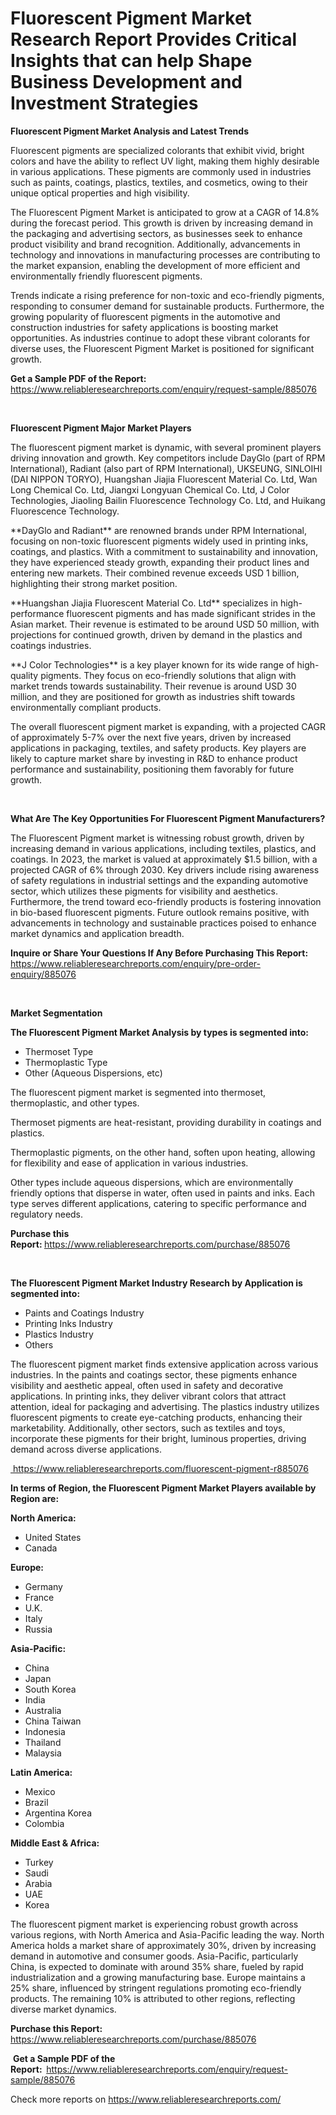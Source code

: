 <p><h1>Fluorescent Pigment Market Research Report Provides Critical Insights that can help Shape Business Development and Investment Strategies</h1></p><p><strong>Fluorescent Pigment Market Analysis and Latest Trends</strong></p>
<p><p>Fluorescent pigments are specialized colorants that exhibit vivid, bright colors and have the ability to reflect UV light, making them highly desirable in various applications. These pigments are commonly used in industries such as paints, coatings, plastics, textiles, and cosmetics, owing to their unique optical properties and high visibility.</p><p>The Fluorescent Pigment Market is anticipated to grow at a CAGR of 14.8% during the forecast period. This growth is driven by increasing demand in the packaging and advertising sectors, as businesses seek to enhance product visibility and brand recognition. Additionally, advancements in technology and innovations in manufacturing processes are contributing to the market expansion, enabling the development of more efficient and environmentally friendly fluorescent pigments. </p><p>Trends indicate a rising preference for non-toxic and eco-friendly pigments, responding to consumer demand for sustainable products. Furthermore, the growing popularity of fluorescent pigments in the automotive and construction industries for safety applications is boosting market opportunities. As industries continue to adopt these vibrant colorants for diverse uses, the Fluorescent Pigment Market is positioned for significant growth.</p></p>
<p><strong>Get a Sample PDF of the Report:&nbsp;</strong> <a href="https://www.reliableresearchreports.com/enquiry/request-sample/885076?utm_campaign=118&utm_medium=2&utm_source=Github&utm_content=ia&utm_term=30012025&utm_id=fluorescent-pigment">https://www.reliableresearchreports.com/enquiry/request-sample/885076</a></p>
<p>&nbsp;</p>
<p><strong>Fluorescent Pigment Major Market Players</strong></p>
<p><p>The fluorescent pigment market is dynamic, with several prominent players driving innovation and growth. Key competitors include DayGlo (part of RPM International), Radiant (also part of RPM International), UKSEUNG, SINLOIHI (DAI NIPPON TORYO), Huangshan Jiajia Fluorescent Material Co. Ltd, Wan Long Chemical Co. Ltd, Jiangxi Longyuan Chemical Co. Ltd, J Color Technologies, Jiaoling Bailin Fluorescence Technology Co. Ltd, and Huikang Fluorescence Technology.</p><p>**DayGlo and Radiant** are renowned brands under RPM International, focusing on non-toxic fluorescent pigments widely used in printing inks, coatings, and plastics. With a commitment to sustainability and innovation, they have experienced steady growth, expanding their product lines and entering new markets. Their combined revenue exceeds USD 1 billion, highlighting their strong market position.</p><p>**Huangshan Jiajia Fluorescent Material Co. Ltd** specializes in high-performance fluorescent pigments and has made significant strides in the Asian market. Their revenue is estimated to be around USD 50 million, with projections for continued growth, driven by demand in the plastics and coatings industries.</p><p>**J Color Technologies** is a key player known for its wide range of high-quality pigments. They focus on eco-friendly solutions that align with market trends towards sustainability. Their revenue is around USD 30 million, and they are positioned for growth as industries shift towards environmentally compliant products.</p><p>The overall fluorescent pigment market is expanding, with a projected CAGR of approximately 5-7% over the next five years, driven by increased applications in packaging, textiles, and safety products. Key players are likely to capture market share by investing in R&D to enhance product performance and sustainability, positioning them favorably for future growth.</p></p>
<p>&nbsp;</p>
<p><strong>What Are The Key Opportunities For Fluorescent Pigment Manufacturers?</strong></p>
<p><p>The Fluorescent Pigment market is witnessing robust growth, driven by increasing demand in various applications, including textiles, plastics, and coatings. In 2023, the market is valued at approximately $1.5 billion, with a projected CAGR of 6% through 2030. Key drivers include rising awareness of safety regulations in industrial settings and the expanding automotive sector, which utilizes these pigments for visibility and aesthetics. Furthermore, the trend toward eco-friendly products is fostering innovation in bio-based fluorescent pigments. Future outlook remains positive, with advancements in technology and sustainable practices poised to enhance market dynamics and application breadth.</p></p>
<p><strong>Inquire or Share Your Questions If Any Before Purchasing This Report:</strong> <a href="https://www.reliableresearchreports.com/enquiry/pre-order-enquiry/885076?utm_campaign=118&utm_medium=2&utm_source=Github&utm_content=ia&utm_term=30012025&utm_id=fluorescent-pigment">https://www.reliableresearchreports.com/enquiry/pre-order-enquiry/885076</a></p>
<p>&nbsp;</p>
<p><strong>Market Segmentation</strong></p>
<p><strong>The Fluorescent Pigment Market Analysis by types is segmented into:</strong></p>
<p><ul><li>Thermoset Type</li><li>Thermoplastic Type</li><li>Other (Aqueous Dispersions, etc)</li></ul></p>
<p><p>The fluorescent pigment market is segmented into thermoset, thermoplastic, and other types. </p><p>Thermoset pigments are heat-resistant, providing durability in coatings and plastics. </p><p>Thermoplastic pigments, on the other hand, soften upon heating, allowing for flexibility and ease of application in various industries. </p><p>Other types include aqueous dispersions, which are environmentally friendly options that disperse in water, often used in paints and inks. Each type serves different applications, catering to specific performance and regulatory needs.</p></p>
<p><strong>Purchase this Report:&nbsp;</strong><a href="https://www.reliableresearchreports.com/purchase/885076?utm_campaign=118&utm_medium=2&utm_source=Github&utm_content=ia&utm_term=30012025&utm_id=fluorescent-pigment">https://www.reliableresearchreports.com/purchase/885076</a></p>
<p>&nbsp;</p>
<p><strong>The Fluorescent Pigment Market Industry Research by Application is segmented into:</strong></p>
<p><ul><li>Paints and Coatings Industry</li><li>Printing Inks Industry</li><li>Plastics Industry</li><li>Others</li></ul></p>
<p><p>The fluorescent pigment market finds extensive application across various industries. In the paints and coatings sector, these pigments enhance visibility and aesthetic appeal, often used in safety and decorative applications. In printing inks, they deliver vibrant colors that attract attention, ideal for packaging and advertising. The plastics industry utilizes fluorescent pigments to create eye-catching products, enhancing their marketability. Additionally, other sectors, such as textiles and toys, incorporate these pigments for their bright, luminous properties, driving demand across diverse applications.</p></p>
<p><a href="https://www.reliableresearchreports.com/fluorescent-pigment-r885076?utm_campaign=118&utm_medium=2&utm_source=Github&utm_content=ia&utm_term=30012025&utm_id=fluorescent-pigment">&nbsp;https://www.reliableresearchreports.com/fluorescent-pigment-r885076</a></p>
<p><strong>In terms of Region, the Fluorescent Pigment Market Players available by Region are:</strong></p>
<p>
    <p> <strong> North America: </strong>
        <ul>
            <li>United States</li>
            <li>Canada</li>
        </ul>
        </p> 
    <p> <strong> Europe: </strong>
        <ul>
            <li>Germany</li>
            <li>France</li>
            <li>U.K.</li>
            <li>Italy</li>
            <li>Russia</li>
        </ul>
        </p> 
    <p> <strong> Asia-Pacific: </strong>
        <ul>
            <li>China</li>
            <li>Japan</li>
            <li>South Korea</li>
            <li>India</li>
            <li>Australia</li>
            <li>China Taiwan</li>
            <li>Indonesia</li>
            <li>Thailand</li>
            <li>Malaysia</li>
        </ul>
        </p> 
    <p> <strong> Latin America: </strong>
        <ul>
            <li>Mexico</li>
            <li>Brazil</li>
            <li>Argentina Korea</li>
            <li>Colombia</li>
        </ul>
        </p> 
    <p> <strong> Middle East & Africa: </strong>
        <ul>
            <li>Turkey</li>
            <li>Saudi</li>
            <li>Arabia</li>
            <li>UAE</li>
            <li>Korea</li>
        </ul>
    </p>
    </p>
<p><p>The fluorescent pigment market is experiencing robust growth across various regions, with North America and Asia-Pacific leading the way. North America holds a market share of approximately 30%, driven by increasing demand in automotive and consumer goods. Asia-Pacific, particularly China, is expected to dominate with around 35% share, fueled by rapid industrialization and a growing manufacturing base. Europe maintains a 25% share, influenced by stringent regulations promoting eco-friendly products. The remaining 10% is attributed to other regions, reflecting diverse market dynamics.</p></p>
<p><strong>Purchase this Report: </strong><a href="https://www.reliableresearchreports.com/purchase/885076?utm_campaign=118&utm_medium=2&utm_source=Github&utm_content=ia&utm_term=30012025&utm_id=fluorescent-pigment">https://www.reliableresearchreports.com/purchase/885076</a></p>
<p>&nbsp;<strong>Get a Sample PDF of the Report:&nbsp;&nbsp;</strong><a href="https://www.reliableresearchreports.com/enquiry/request-sample/885076?utm_campaign=118&utm_medium=2&utm_source=Github&utm_content=ia&utm_term=30012025&utm_id=fluorescent-pigment">https://www.reliableresearchreports.com/enquiry/request-sample/885076</a></p>
<p><strong></strong></p>
<p>Check more reports on <a href="https://www.reliableresearchreports.com/?utm_campaign=118&utm_medium=2&utm_source=Github&utm_content=ia&utm_term=30012025&utm_id=fluorescent-pigment">https://www.reliableresearchreports.com/</a></p>